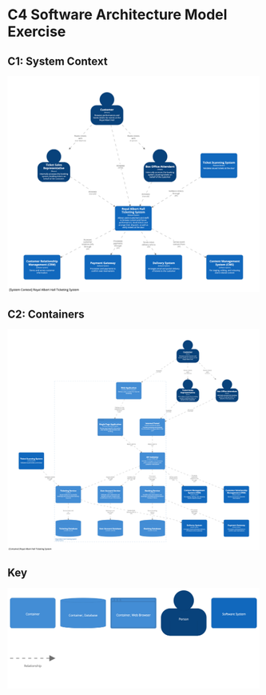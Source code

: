 # C4 Software Architecture Model Exercise

## C1: System Context
![System Context](assets/systemContext.png)

## C2: Containers
![Containers](assets/containers.png)

## Key
![Key](assets/key.png)
